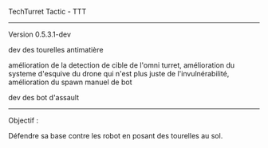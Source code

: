 TechTurret Tactic - TTT

---------------

Version 0.5.3.1-dev

dev des tourelles antimatière

amélioration de la detection de cible de l'omni turret, 
amélioration du systeme d'esquive du drone qui n'est plus juste de l'invulnérabilité, 
amélioration du spawn manuel de bot

dev des bot d'assault

----------------


Objectif : 

Défendre sa base contre les robot en posant des tourelles au sol.
